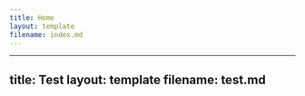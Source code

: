 ```yaml
---
title: Home
layout: template
filename: index.md
--- 
```


---
title: Test
layout: template
filename: test.md
--- 
